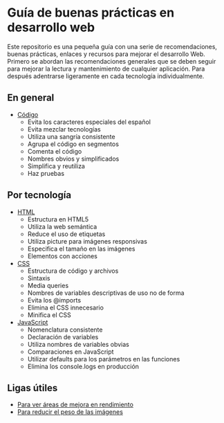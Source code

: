 # Guía de buenas prácticas en desarrollo web

Este repositorio es una pequeña guía con una serie de recomendaciones, buenas prácticas, enlaces y recursos para mejorar el desarrollo Web. Primero se abordan las recomendaciones generales que se deben seguir para mejorar la lectura y mantenimiento de cualquier aplicación. Para después adentrarse ligeramente en cada tecnología individualmente.

## En general
* [Código](generales.md)
    * Evita los caracteres especiales del español
    * Evita mezclar tecnologías
    * Utiliza una sangría consistente
    * Agrupa el código en segmentos
    * Comenta el código
    * Nombres obvios y simplificados
    * Simplifica y reutiliza
    * Haz pruebas
 
## Por tecnología
* [HTML](./html.md)
    * Estructura en HTML5
    * Utiliza la web semántica
    * Reduce el uso de etiquetas
    * Utiliza picture para imágenes responsivas
    * Especifica el tamaño en las imágenes
    * Elementos con acciones
* [CSS](./css.md)
    * Estructura de código y archivos
    * Sintaxis
    * Media queries
    * Nombres de variables descriptivas de uso no de forma
    * Evita los @imports
    * Elimina el CSS innecesario
    * Minifica el CSS
* [JavaScript](./javascript.md)
    * Nomenclatura consistente
    * Declaración de variables
    * Utiliza nombres de variables obvias
    * Comparaciones en JavaScript
    * Utilizar defaults para los parámetros en las funciones
    * Elimina los console.logs en producción

## Ligas útiles
* [Para ver áreas de mejora en rendimiento](https://developers.google.com/speed/pagespeed/insights/?hl=es)
* [Para reducir el peso de las imágenes](https://squoosh.app/)
